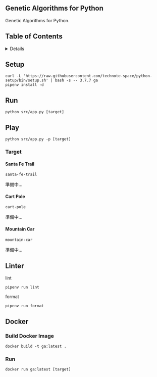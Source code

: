 ## Genetic Algorithms for Python

Genetic Algorithms for Python.

## Table of Contents

<!-- START doctoc generated TOC please keep comment here to allow auto update -->
<!-- DON'T EDIT THIS SECTION, INSTEAD RE-RUN doctoc TO UPDATE -->
<details>
<summary>Details</summary>

- [Setup](#setup)
- [Run](#run)
- [Play](#play)
  - [Target](#target)
- [Linter](#linter)

</details>
<!-- END doctoc generated TOC please keep comment here to allow auto update -->

## Setup
```shell script
curl -L 'https://raw.githubusercontent.com/technote-space/python-setup/bin/setup.sh' | bash -s -- 3.7.7 ga
pipenv install -d
```

## Run
```shell script
python src/app.py [target]
```

## Play
```shell script
python src/app.py -p [target]
```

### Target
#### Santa Fe Trail
`santa-fe-trail`

準備中...

#### Cart Pole
`cart-pole`

準備中...

#### Mountain Car
`mountain-car`

準備中...


## Linter
lint
```shell script
pipenv run lint
```

format
```shell script
pipenv run format
```

## Docker
### Build Docker Image
```shell script
docker build -t ga:latest .
```

### Run
```shell script
docker run ga:latest [target]
```
